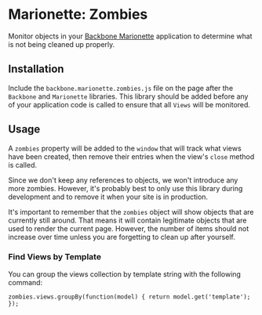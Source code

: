 # Marionette: Zombies

Monitor objects in your [Backbone Marionette](http://marionettejs.com/)
application to determine what is not being cleaned up properly.


## Installation

Include the `backbone.marionette.zombies.js` file on the page after the
`Backbone` and `Marionette` libraries. This library should be added before
any of your application code is called to ensure that all `Views` will
be monitored.


## Usage

A `zombies` property will be added to the `window` that will track what
views have been created, then remove their entries when the view's `close`
method is called.

Since we don't keep any references to objects, we won't introduce any more
zombies. However, it's probably best to only use this library during
development and to remove it when your site is in production.

It's important to remember that the `zombies` object will show objects that are currently still around. That means it will contain legitimate objects that are used to render the current page. However, the number of items should not increase over time unless you are forgetting to clean up after yourself.


### Find Views by Template

You can group the views collection by template string with the following command:

    zombies.views.groupBy(function(model) { return model.get('template'); });

